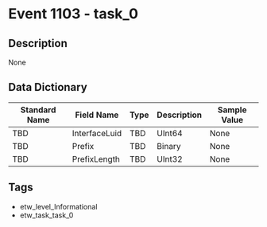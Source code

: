 # Event 1103 - task_0

## Description
None

## Data Dictionary
|Standard Name|Field Name|Type|Description|Sample Value|
|---|---|---|---|---|
|TBD|InterfaceLuid|TBD|UInt64|None|None|
|TBD|Prefix|TBD|Binary|None|None|
|TBD|PrefixLength|TBD|UInt32|None|None|

## Tags
* etw_level_Informational
* etw_task_task_0